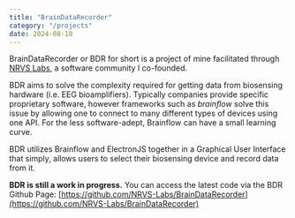 ```yaml
---
title: "BrainDataRecorder"
category: "/projects"
date: 2024-08-10
---
```


BrainDataRecorder or BDR for short is a project of mine facilitated through [NRVS Labs](https://nrvs-labs.github.io/), a software community I co-founded.

BDR aims to solve the complexity required for getting data from biosensing hardware (i.e. EEG bioamplifiers). Typically companies provide specific proprietary software, however frameworks such as *brainflow* solve this issue by allowing one to connect to many different types of devices using one API. For the less software-adept, Brainflow can have a small learning curve. 

BDR utilizes Brainflow and ElectronJS together in a Graphical User Interface that simply, allows users to select their biosensing device and record data from it. 

**BDR is still a work in progress.**
You can access the latest code via the BDR Github Page: [https://github.com/NRVS-Labs/BrainDataRecorder](https://github.com/NRVS-Labs/BrainDataRecorder)


